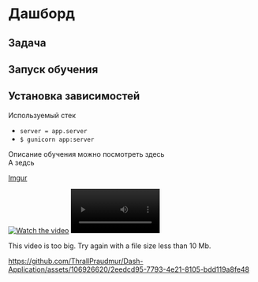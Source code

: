 # Дашборд
## Задача
## Запуск обучения
## Установка зависимостей
Используемый стек
* `server = app.server`
* `$ gunicorn app:server`

Описание обучения можно посмотреть здесь </br>
А зедсь

[Imgur](https://img.doerig.dev/)


[![Watch the video](https://img.youtube.com/vi/T-D1KVIuvjA/maxresdefault.jpg)](https://youtu.be/T-D1KVIuvjA)
<video src='your URL here' width=180/>

This video is too big. Try again with a file size less than 10 Mb.



https://github.com/ThrallPraudmur/Dash-Application/assets/106926620/2eedcd95-7793-4e21-8105-bdd119a8fe48


